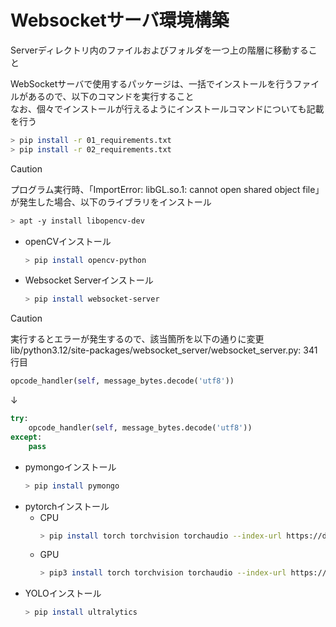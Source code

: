 # Websocketサーバ環境構築
Serverディレクトリ内のファイルおよびフォルダを一つ上の階層に移動すること  
  
WebSocketサーバで使用するパッケージは、一括でインストールを行うファイルがあるので、以下のコマンドを実行すること  
なお、個々でインストールが行えるようにインストールコマンドについても記載を行う
``` bash
> pip install -r 01_requirements.txt
> pip install -r 02_requirements.txt
```

> [!CAUTION]
> プログラム実行時、「ImportError: libGL.so.1: cannot open shared object file」が発生した場合、以下のライブラリをインストール
>
> ``` bash
> > apt -y install libopencv-dev
> ```
* openCVインストール  
    ``` bash
    > pip install opencv-python
    ```
* Websocket Serverインストール  
    ``` bash
    > pip install websocket-server
    ```
> [!CAUTION]
> 実行するとエラーが発生するので、該当箇所を以下の通りに変更
> lib/python3.12/site-packages/websocket_server/websocket_server.py: 341行目
> ``` python
> opcode_handler(self, message_bytes.decode('utf8'))
> ```
> ↓
> ``` python
> try:
>     opcode_handler(self, message_bytes.decode('utf8'))
> except:
>     pass
> ```
* pymongoインストール  
    ``` bash
    > pip install pymongo
    ```
* pytorchインストール  
    * CPU   
        ``` bash  
        > pip install torch torchvision torchaudio --index-url https://download.pytorch.org/whl/cpu  
        ```
     * GPU  
        ``` bash  
        > pip3 install torch torchvision torchaudio --index-url https://download.pytorch.org/whl/cu118
        ```
* YOLOインストール  
    ``` bash
    > pip install ultralytics
    ```
